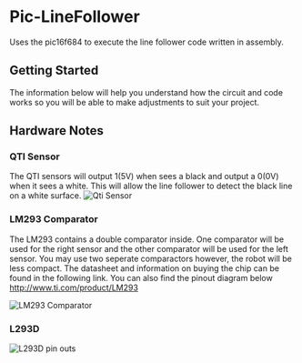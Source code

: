 # Pic-LineFollower
Uses the pic16f684 to execute the line follower code written in assembly.

## Getting Started
The information below will help you understand how the circuit and code works so you will be able to make adjustments to suit your project. 

## Hardware Notes
### QTI Sensor
The QTI sensors will output 1(5V) when sees a black and output a 0(0V) when it sees a white. This will allow the line follower to detect the black line on a white surface. 
![Qti Sensor](http://forums.parallax.com/uploads/attachments/40445/59658.jpg)
### LM293 Comparator 
The LM293 contains a double comparator inside. One comparator will be used for the right sensor and the other comparator will be used for the left sensor. You may use two seperate comparactors however, the robot will be less compact. The datasheet and information on buying the chip can be found in the following link. You can also find the pinout diagram below 
http://www.ti.com/product/LM293





























![LM293 Comparator](https://www.theengineeringprojects.com/wp-content/uploads/2017/08/Introduction-to-LM293_9.png)
### L293D 
![L293D pin outs](https://components101.com/sites/default/files/component_pin/L293D-Pinout.png)
